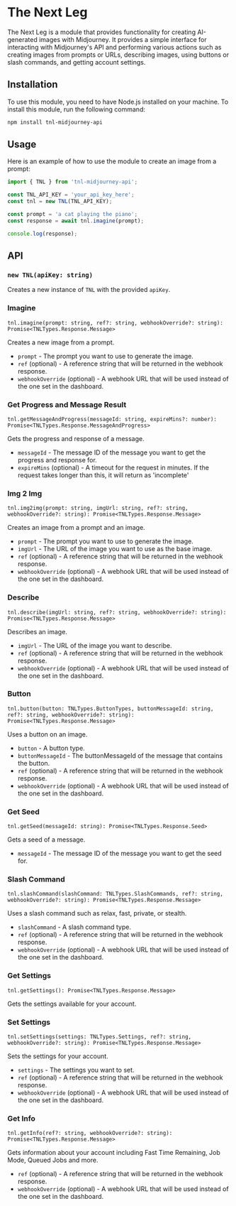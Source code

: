 # The Next Leg

The Next Leg is a module that provides functionality for creating AI-generated images with Midjourney. It provides a simple interface for interacting with Midjourney's API and performing various actions such as creating images from prompts or URLs, describing images, using buttons or slash commands, and getting account settings.

## Installation

To use this module, you need to have Node.js installed on your machine. To install this module, run the following command:

```sh
npm install tnl-midjourney-api
```

## Usage

Here is an example of how to use the module to create an image from a prompt:

```javascript
import { TNL } from 'tnl-midjourney-api';

const TNL_API_KEY = 'your_api_key_here';
const tnl = new TNL(TNL_API_KEY);

const prompt = 'a cat playing the piano';
const response = await tnl.imagine(prompt);

console.log(response);
```

## API

### `new TNL(apiKey: string)`

Creates a new instance of `TNL` with the provided `apiKey`.

### Imagine

`tnl.imagine(prompt: string, ref?: string, webhookOverride?: string): Promise<TNLTypes.Response.Message>`

Creates a new image from a prompt.

- `prompt` - The prompt you want to use to generate the image.
- `ref` (optional) - A reference string that will be returned in the webhook response.
- `webhookOverride` (optional) - A webhook URL that will be used instead of the one set in the dashboard.

### Get Progress and Message Result

`tnl.getMessageAndProgress(messageId: string, expireMins?: number): Promise<TNLTypes.Response.MessageAndProgress>`

Gets the progress and response of a message.

- `messageId` - The message ID of the message you want to get the progress and response for.
- `expireMins` (optional) - A timeout for the request in minutes. If the request takes longer than this, it will return as 'incomplete'

### Img 2 Img

`tnl.img2img(prompt: string, imgUrl: string, ref?: string, webhookOverride?: string): Promise<TNLTypes.Response.Message>`

Creates an image from a prompt and an image.

- `prompt` - The prompt you want to use to generate the image.
- `imgUrl` - The URL of the image you want to use as the base image.
- `ref` (optional) - A reference string that will be returned in the webhook response.
- `webhookOverride` (optional) - A webhook URL that will be used instead of the one set in the dashboard.

### Describe

`tnl.describe(imgUrl: string, ref?: string, webhookOverride?: string): Promise<TNLTypes.Response.Message>`

Describes an image.

- `imgUrl` - The URL of the image you want to describe.
- `ref` (optional) - A reference string that will be returned in the webhook response.
- `webhookOverride` (optional) - A webhook URL that will be used instead of the one set in the dashboard.

### Button

`tnl.button(button: TNLTypes.ButtonTypes, buttonMessageId: string, ref?: string, webhookOverride?: string): Promise<TNLTypes.Response.Message>`

Uses a button on an image.

- `button` - A button type.
- `buttonMessageId` - The buttonMessageId of the message that contains the button.
- `ref` (optional) - A reference string that will be returned in the webhook response.
- `webhookOverride` (optional) - A webhook URL that will be used instead of the one set in the dashboard.

### Get Seed

`tnl.getSeed(messageId: string): Promise<TNLTypes.Response.Seed>`

Gets a seed of a message.

- `messageId` - The message ID of the message you want to get the seed for.

### Slash Command

`tnl.slashCommand(slashCommand: TNLTypes.SlashCommands, ref?: string, webhookOverride?: string): Promise<TNLTypes.Response.Message>`

Uses a slash command such as relax, fast, private, or stealth.

- `slashCommand` - A slash command type.
- `ref` (optional) - A reference string that will be returned in the webhook response.
- `webhookOverride` (optional) - A webhook URL that will be used instead of the one set in the dashboard.

### Get Settings

`tnl.getSettings(): Promise<TNLTypes.Response.Message>`

Gets the settings available for your account.

### Set Settings

`tnl.setSettings(settings: TNLTypes.Settings, ref?: string, webhookOverride?: string): Promise<TNLTypes.Response.Message>`

Sets the settings for your account.

- `settings` - The settings you want to set.
- `ref` (optional) - A reference string that will be returned in the webhook response.
- `webhookOverride` (optional) - A webhook URL that will be used instead of the one set in the dashboard.

### Get Info

`tnl.getInfo(ref?: string, webhookOverride?: string): Promise<TNLTypes.Response.Message>`

Gets information about your account including Fast Time Remaining, Job Mode, Queued Jobs and more.

- `ref` (optional) - A reference string that will be returned in the webhook response.
- `webhookOverride` (optional) - A webhook URL that will be used instead of the one set in the dashboard.

